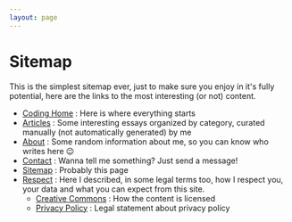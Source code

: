 ```yaml
---
layout: page
---
```


# Sitemap

This is the simplest sitemap ever, just to make sure you enjoy in it's fully potential, here are the links to the most interesting (or not) content.

- <a sveltekit:prefetch href="/">Coding Home</a> : Here is where everything starts
- <a sveltekit:prefetch href="/articles">Articles</a> : Some interesting essays organized by category, curated manually (not automatically generated) by me
- <a sveltekit:prefetch href="/about">About</a> : Some random information about me, so you can know who writes here <span role="img" aria-label="Wink">😉</span>
- <a sveltekit:prefetch href="/contact">Contact</a> : Wanna tell me something? Just send a message!
- <a sveltekit:prefetch href="/sitemap">Sitemap</a> : Probably this page
- [Respect](/respect) : Here I described, in some legal terms too, how I respect you, your data and what you can expect from this site.
  - <a sveltekit:prefetch href="/respect#creative-commons">Creative Commons</a> : How the content is licensed
  - <a sveltekit:prefetch href="/respect#privacy-policy">Privacy Policy</a> : Legal statement about privacy policy

